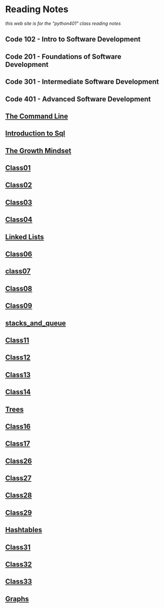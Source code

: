# Reading Notes

*this web site is for the "python401" class reading notes*

## Code 102 - Intro to Software Development

## Code 201 - Foundations of Software Development

## Code 301 - Intermediate Software Development

## Code 401 - Advanced Software Development

## [The Command Line](./TheCommandline.md)

## [Introduction to Sql](./SQL.md)

## [The Growth Mindset](./TheGrowthMindset.md)

## [Class01](./CLASS01.md)

## [Class02](/CLASS02.md)

## [Class03](/CLASS03.md)

## [Class04](./CLASS04.md)

## [Linked Lists](./Linked-Lists.md)

## [Class06](./CLASS06.md)

##  [class07](./Class07.md)

## [Class08](./Class08.md)

## [Class09](./Class09.md)

## [stacks_and_queue](./stack_and_queue.md)

## [Class11](./Class11.md)

## [Class12](./Class12.md)

## [Class13](./Class13.md)

## [Class14](./Class14.md)

## [Trees](./Trees.md)

## [Class16](./Class16.md)

## [Class17](./Class17.md)

## [Class26](./Class26.md)

## [Class27](./Class27.md)

## [Class28](./Class28.md)

## [Class29](./Class29.md)

## [Hashtables](./Hashtables.md)

## [Class31](./Class31.md)

## [Class32](./Class32.md)

## [Class33](./Class33.md)

## [Graphs](./Graphs.md)